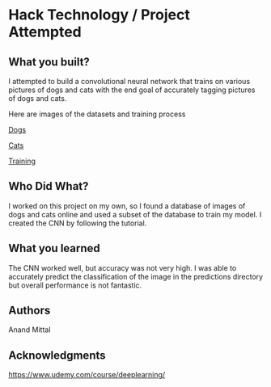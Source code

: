 # Hack Technology / Project Attempted


## What you built? 

I attempted to build a convolutional neural network that trains on various pictures of dogs and cats with the end goal of accurately tagging pictures of dogs and cats.

Here are images of the datasets and training process

[Dogs](/dogs.png)

[Cats](/cats.png)

[Training](/epoch.PNG)



## Who Did What?

I worked on this project on my own, so I found a database of images of dogs and cats online and used a subset of the database to train my model. I created the CNN by following the tutorial.

## What you learned

The CNN worked well, but accuracy was not very high. I was able to accurately predict the classification of the image in the predictions directory but overall performance is not fantastic.

## Authors

Anand Mittal

## Acknowledgments

https://www.udemy.com/course/deeplearning/
